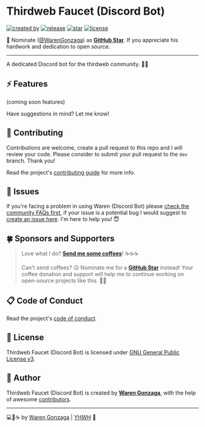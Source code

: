 # Thirdweb Faucet (Discord Bot)

[![created by](https://img.shields.io/badge/created%20by-Waren%20Gonzaga-blue.svg?longCache=true&style=flat-square)](https://github.com/warengonzaga) [![release](https://img.shields.io/github/release/warengonzaga/thirdweb-faucet-discord-bot.svg?style=flat-square)](https://github.com/warengonzaga/thirdweb-faucet-discord-bot/releases) [![star](https://img.shields.io/github/stars/warengonzaga/thirdweb-faucet-discord-bot.svg?style=flat-square)](https://github.com/warengonzaga/thirdweb-faucet-discord-bot/stargazers) [![license](https://img.shields.io/github/license/warengonzaga/thirdweb-faucet-discord-bot.svg?style=flat-square)](https://github.com/warengonzaga/thirdweb-faucet-discord-bot/blob/main/license)

📢 Nominate ([@WarenGonzaga](https://warengonzaga.com)) as **[GitHub Star](https://stars.github.com/nominate)**. If you appreciate his hardwork and dedication to open source.

---

A dedicated Discord bot for the thirdweb community. 🤖🚀

## ⚡ Features

(coming soon features)

Have suggestions in mind? Let me know!

## 🎯 Contributing

Contributions are welcome, create a pull request to this repo and I will review your code. Please consider to submit your pull request to the `dev` branch. Thank you!

Read the project's [contributing guide](./CONTRIBUTING.md) for more info.

## 🐛 Issues

If you're facing a problem in using Waren (Discord Bot) please [check the community FAQs first](https://github.com/WarenGonzaga/thirdweb-faucet-discord-bot/discussions?discussions_q=label%3Afaq), if your issue is a potential bug I would suggest to [create an issue here](https://github.com/warengonzaga/thirdweb-faucet-discord-bot/issues/new). I'm here to help you! 😇

## 🍀 Sponsors and Supporters

> Love what I do? **[Send me some coffees](https://buymeacoff.ee/wareneutron)**! ☕☕☕
>
> Can't send coffees? 😥 Nominate me for a **[GitHub Star](https://stars.github.com/nominate)** instead!
> Your coffee donation and support will help me to continue working on open-source projects like this. 🙏😇

## 📋 Code of Conduct

Read the project's [code of conduct](./code_of_conduct.md).

## 📃 License

Thirdweb Faucet (Discord Bot) is licensed under [GNU General Public License v3](https://opensource.org/licenses/GPL-3.0).

## 📝 Author

Thirdweb Faucet (Discord Bot) is created by **[Waren Gonzaga](https://github.com/warengonzaga)**, with the help of awesome [contributors](https://github.com/warengonzaga/thirdweb-faucet-discord-bot/graphs/contributors).

---

💻💖☕ by [Waren Gonzaga](https://warengonzaga.com) | [YHWH](https://youtu.be/9vh6Dz9oh8I?t=85) 🙏
